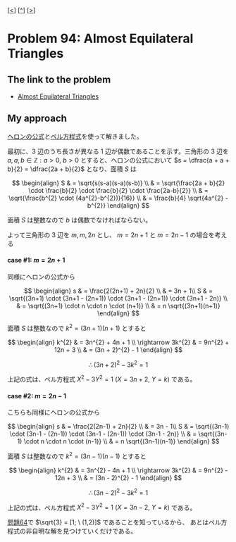 \[[<](./p0093.md)] \[[^](../README_ja.md)] \[[>](./p0095.md)]

# Problem 94: Almost Equilateral Triangles

## The link to the problem

- [Almost Equilateral Triangles](https://projecteuler.net/problem=94)

## My approach

[ヘロンの公式](https://en.wikipedia.org/wiki/Heron%27s_formula)と[ペル方程式](https://en.wikipedia.org/wiki/Pell%27s_equation)を使って解きました。

最初に、3 辺のうち長さが異なる 1 辺が偶数であることを示す。三角形の 3 辺を $a, a, b \in \mathbb{Z} : a > 0, \ b > 0$ とすると、ヘロンの公式において
$s = \dfrac{a + a + b}{2} = \dfrac{2a + b}{2}$ となり、面積 $S$ は

$$
\begin{align}
S & = \sqrt{s(s-a)(s-a)(s-b)} \\
  & = \sqrt{\frac{2a + b}{2} \cdot \frac{b}{2} \cdot \frac{b}{2} \cdot \frac{2a-b}{2}} \\
  & = \sqrt{\frac{b^{2} \cdot (4a^{2}-b^{2})}{16}} \\
  & = \frac{b}{4} \sqrt{4a^{2} - b^{2}}
\end{align}
$$

面積 $S$ は整数なので $b$ は偶数でなければならない。

よって三角形の 3 辺を $m, m, 2n$ とし、 $m=2n+1$ と $m=2n-1$ の場合を考える

#### case #1: $m=2n+1$

同様にヘロンの公式から

$$
\begin{align}
s & = \frac{2(2n+1) + 2n}{2} \\
  & = 3n + 1\\
S & = \sqrt{(3n+1) \cdot (3n+1 - (2n+1)) \cdot (3n+1 - (2n+1)) \cdot (3n+1 - 2n)} \\
  & = \sqrt{(3n+1) \cdot n \cdot n \cdot (n+1)} \\
  & = n \sqrt{(3n+1)(n+1)}
\end{align}
$$

面積 $S$ は整数なので $k^{2} = (3n+1)(n+1)$ とすると

$$
\begin{align}
k^{2} & = 3n^{2} + 4n + 1 \\
\rightarrow 3k^{2} & = 9n^{2} + 12n + 3 \\
  & = (3n + 2)^{2} - 1
\end{align}
$$

$$\therefore (3n+2)^{2} - 3k^{2} = 1$$

上記の式は、ペル方程式 $X^{2} - 3Y^{2} = 1 \ (X=3n+2, \ Y=k)$ である。

#### case #2: $m=2n-1$

こちらも同様にヘロンの公式から

$$
\begin{align}
s & = \frac{2(2n-1) + 2n}{2} \\
  & = 3n - 1\\
S & = \sqrt{(3n-1) \cdot (3n-1 - (2n-1)) \cdot (3n-1 - (2n-1)) \cdot (3n-1 - 2n)} \\
  & = \sqrt{(3n-1) \cdot n \cdot n \cdot (n-1)} \\
  & = n \sqrt{(3n-1)(n-1)}
\end{align}
$$

面積 $S$ は整数なので $k^{2} = (3n-1)(n-1)$ とすると

$$
\begin{align}
k^{2} & = 3n^{2} - 4n + 1 \\
\rightarrow 3k^{2} & = 9n^{2} - 12n + 3 \\
  & = (3n - 2)^{2} - 1
\end{align}
$$

$$\therefore (3n-2)^{2} - 3k^{2} = 1$$

上記の式は、ペル方程式 $X^{2} - 3Y^{2} = 1 \ (X=3n-2, \ Y=k)$ である。

[問題64](./p0064.md)で $\sqrt{3} = [1; \ (1,2)]$ であることを知っているから、
あとはペル方程式の非自明な解を見つけていくだけである。
